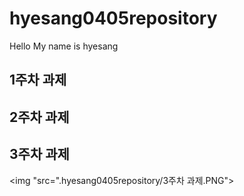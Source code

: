 # hyesang0405repository
Hello My name is hyesang
## 1주차 과제

## 2주차 과제



## 3주차 과제
   <img "src=".hyesang0405repository/3주차 과제.PNG"></img>
